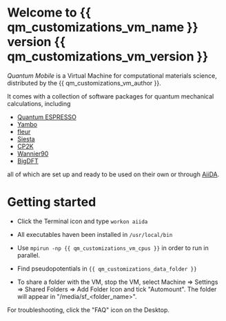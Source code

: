 # Welcome to {{ qm_customizations_vm_name }} version {{ qm_customizations_vm_version }}

*Quantum Mobile* is a Virtual Machine for computational materials science, distributed by the {{ qm_customizations_vm_author }}.

It comes with a collection of software packages for quantum mechanical calculations, including

 * [Quantum ESPRESSO](http://www.quantum-espresso.org/)
 * [Yambo](http://www.yambo-code.org/)
 * [fleur](http://www.flapw.de/)
 * [Siesta](https://gitlab.com/siesta-project/siesta)
 * [CP2K](https://www.cp2k.org)
 * [Wannier90](http://www.wannier.org)
 * [BigDFT](http://www.bigdft.org)

all of which are set up and ready to be used on their own or through [AiiDA](http://www.aiida.net).

# Getting started

 * Click the Terminal icon and type `workon aiida`

 * All executables haven been installed in `/usr/local/bin`

 * Use `mpirun -np {{ qm_customizations_vm_cpus }}` in order to run in parallel.

 * Find pseudopotentials in `{{ qm_customizations_data_folder }}`

 * To share a folder with the VM, stop the VM, select
     Machine => Settings => Shared Folders => Add Folder Icon
   and tick "Automount". The folder will appear in "/media/sf_<folder_name>".

For troubleshooting, click the "FAQ" icon on the Desktop.

